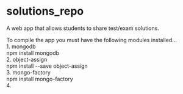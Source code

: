 # solutions_repo  
A web app that allows students to share test/exam solutions.  
  
  
To compile the app you must have the following modules installed...  
	1. mongodb  
		npm install mongodb  
	2. object-assign  
		npm install --save object-assign  
	3. mongo-factory  
		npm install mongo-factory  
	4.   